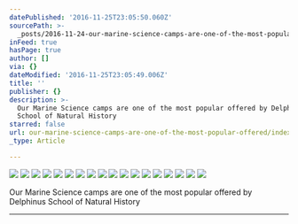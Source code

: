 ```yaml
---
datePublished: '2016-11-25T23:05:50.060Z'
sourcePath: >-
  _posts/2016-11-24-our-marine-science-camps-are-one-of-the-most-popular-offered.md
inFeed: true
hasPage: true
author: []
via: {}
dateModified: '2016-11-25T23:05:49.006Z'
title: ''
publisher: {}
description: >-
  Our Marine Science camps are one of the most popular offered by Delphinus
  School of Natural History
starred: false
url: our-marine-science-camps-are-one-of-the-most-popular-offered/index.html
_type: Article

---
```

![](https://the-grid-user-content.s3-us-west-2.amazonaws.com/434ed01b-5098-49f7-b4b5-13601a258d94.jpg)
![](https://the-grid-user-content.s3-us-west-2.amazonaws.com/a7c75e73-add6-4d43-bfcf-823b164d1ea9.jpg)
![](https://the-grid-user-content.s3-us-west-2.amazonaws.com/7d6c50ab-d422-4a78-b984-29a924ce6e17.jpg)
![](https://the-grid-user-content.s3-us-west-2.amazonaws.com/447e751c-d6dc-4f77-8fc2-7ee65f3fa0a6.jpg)
![](https://the-grid-user-content.s3-us-west-2.amazonaws.com/9dfb82dc-87ae-4356-a684-9495d29d2afb.jpg)
![](https://the-grid-user-content.s3-us-west-2.amazonaws.com/f9e77e35-e677-4d5a-a606-3ec8e44cdc44.jpg)
![](https://the-grid-user-content.s3-us-west-2.amazonaws.com/f4f52ca5-cf4b-439c-abc1-dbcd1857b305.jpg)
![](https://the-grid-user-content.s3-us-west-2.amazonaws.com/6f5e0c75-dd01-4b24-8794-9d02b3925381.jpg)
![](https://the-grid-user-content.s3-us-west-2.amazonaws.com/b175bb10-39d9-4ab2-be35-abbf3d35cc60.jpg)
![](https://the-grid-user-content.s3-us-west-2.amazonaws.com/fbd164c8-b7f7-47cd-831d-d62abe9aa7b2.jpg)
![](https://the-grid-user-content.s3-us-west-2.amazonaws.com/a9200f00-f559-42a6-bbac-b12b5a49660d.jpg)
![](https://the-grid-user-content.s3-us-west-2.amazonaws.com/db968689-f2c8-40c6-b1cd-6f42c79aa27a.jpg)
![](https://the-grid-user-content.s3-us-west-2.amazonaws.com/e80625d1-e965-4a2c-a529-3b6331329299.jpg)
![](https://the-grid-user-content.s3-us-west-2.amazonaws.com/179e7fa9-87af-4d63-a378-c30107571b52.jpg)
![](https://the-grid-user-content.s3-us-west-2.amazonaws.com/061e59f2-f9d5-4604-932e-25c7848dba75.jpg)
![](https://the-grid-user-content.s3-us-west-2.amazonaws.com/3c8bfc2c-ed01-49d2-9a38-82191509b955.jpg)
![](https://the-grid-user-content.s3-us-west-2.amazonaws.com/d67f215b-8ba5-467e-ab2b-b6569a5bbe1a.jpg)
![](https://the-grid-user-content.s3-us-west-2.amazonaws.com/16aecebf-bfc6-4a9d-a851-5014a7d48aad.jpg)

Our Marine Science camps are one of the most popular offered by Delphinus School of Natural History

---